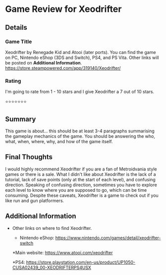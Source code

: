 # Game Review for Xeodrifter

## Details

### Game Title
Xeodrifter by Renegade Kid and Atooi (later ports). You can find the game on PC, Nintendo eShop (3DS and Switch), PS4, and PS Vita. Other links will be posted on **Additional Information**.
https://store.steampowered.com/app/319140/Xeodrifter/

### Rating
I'm going to rate from 1 - 10 stars and I give Xeodrifter a 7 out of 10 stars.

:star::star::star::star::star::star::star:

## Summary
This game is about... this should be at least 3-4 paragraphs summarising the gameplay mechanics of the game. You should be answering the who, what, when, where, why, and how of the game itself.

## Final Thoughts
I would highly recommend Xeodrifter if you are a fan of Metroidvania style games or there is a sale. What I didn't like about Xeodrifter is the lack of a tutorial, lack of save points (only at the start of each level), and confusing direction. Speaking of confusing direction, sometimes you have to explore each level to know where you are supposed to go, which can be time consuming. Despite these caveats, Xeodrifter is a game to check out if you like run and gun platformers.

## Additional Information
* Other links on where to find Xeodrifter.
	* Nintendo eShop: https://www.nintendo.com/games/detail/xeodrifter-switch
	
	*Main website: https://www.atooi.com/xeodrifter
	
	*PS4: https://store.playstation.com/en-us/product/UP1050-CUSA02439_00-XEODRIFTERPS4USX
